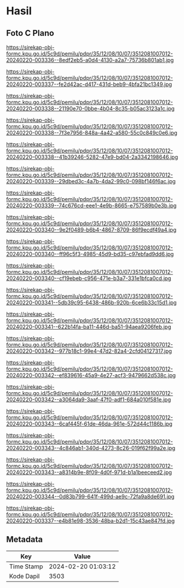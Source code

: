 # Hasil

## Foto C Plano

https://sirekap-obj-formc.kpu.go.id/5c9d/pemilu/pdpr/35/12/08/10/07/3512081007012-20240220-003336--8edf2eb5-a0d4-4130-a2a7-75736b801ab1.jpg

https://sirekap-obj-formc.kpu.go.id/5c9d/pemilu/pdpr/35/12/08/10/07/3512081007012-20240220-003337--fe2d42ac-d417-431d-beb9-4bfa21bc1349.jpg

https://sirekap-obj-formc.kpu.go.id/5c9d/pemilu/pdpr/35/12/08/10/07/3512081007012-20240220-003338--21190e70-0bbe-4b04-8c35-b05ac3123a1c.jpg

https://sirekap-obj-formc.kpu.go.id/5c9d/pemilu/pdpr/35/12/08/10/07/3512081007012-20240220-003338--7f3e7956-848a-4a42-a580-55c0c849c0e6.jpg

https://sirekap-obj-formc.kpu.go.id/5c9d/pemilu/pdpr/35/12/08/10/07/3512081007012-20240220-003338--41b39246-5282-47e9-bd04-2a3342198646.jpg

https://sirekap-obj-formc.kpu.go.id/5c9d/pemilu/pdpr/35/12/08/10/07/3512081007012-20240220-003339--29dbed3c-4a7b-4da2-99c0-098bf146f6ac.jpg

https://sirekap-obj-formc.kpu.go.id/5c9d/pemilu/pdpr/35/12/08/10/07/3512081007012-20240220-003339--74c676cd-eee1-4e9b-8665-e757589b0e3b.jpg

https://sirekap-obj-formc.kpu.go.id/5c9d/pemilu/pdpr/35/12/08/10/07/3512081007012-20240220-003340--9e2f0489-b6b4-4867-8709-86f9ecdf49a4.jpg

https://sirekap-obj-formc.kpu.go.id/5c9d/pemilu/pdpr/35/12/08/10/07/3512081007012-20240220-003340--ff96c5f3-4985-45d9-bd35-c97ebfad9dd6.jpg

https://sirekap-obj-formc.kpu.go.id/5c9d/pemilu/pdpr/35/12/08/10/07/3512081007012-20240220-003340--cf19ebeb-c956-471e-b3a7-331e1bfca0cd.jpg

https://sirekap-obj-formc.kpu.go.id/5c9d/pemilu/pdpr/35/12/08/10/07/3512081007012-20240220-003341--5db39c95-6438-486b-920b-6ce6b33c15d1.jpg

https://sirekap-obj-formc.kpu.go.id/5c9d/pemilu/pdpr/35/12/08/10/07/3512081007012-20240220-003341--622b14fa-ba11-446d-ba51-94aea9206feb.jpg

https://sirekap-obj-formc.kpu.go.id/5c9d/pemilu/pdpr/35/12/08/10/07/3512081007012-20240220-003342--977b18c1-99e4-47d2-82a4-2cfd04127317.jpg

https://sirekap-obj-formc.kpu.go.id/5c9d/pemilu/pdpr/35/12/08/10/07/3512081007012-20240220-003342--ef839616-45a9-4e27-acf3-9479662d538c.jpg

https://sirekap-obj-formc.kpu.go.id/5c9d/pemilu/pdpr/35/12/08/10/07/3512081007012-20240220-003342--a3064da9-3aaf-47f0-adf1-684a010f581e.jpg

https://sirekap-obj-formc.kpu.go.id/5c9d/pemilu/pdpr/35/12/08/10/07/3512081007012-20240220-003343--6caf445f-61de-46da-961e-572d44c1186b.jpg

https://sirekap-obj-formc.kpu.go.id/5c9d/pemilu/pdpr/35/12/08/10/07/3512081007012-20240220-003343--4c846ab1-340d-4273-8c26-019f62f99a2e.jpg

https://sirekap-obj-formc.kpu.go.id/5c9d/pemilu/pdpr/35/12/08/10/07/3512081007012-20240220-003343--a8314b9e-8f09-4d0f-971d-b1a1beeceed2.jpg

https://sirekap-obj-formc.kpu.go.id/5c9d/pemilu/pdpr/35/12/08/10/07/3512081007012-20240220-003344--0d83b799-641f-499d-ae9c-72fa9a8de691.jpg

https://sirekap-obj-formc.kpu.go.id/5c9d/pemilu/pdpr/35/12/08/10/07/3512081007012-20240220-003337--e4b81e98-3536-48ba-b2d1-15c43ae847fd.jpg


## Metadata

| Key        | Value               |
| ---------- | ------------------- |
| Time Stamp | 2024-02-20 01:03:12 |
| Kode Dapil | 3503                |



